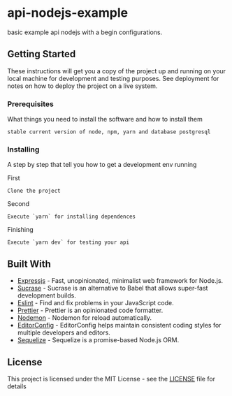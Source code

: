 # api-nodejs-example
basic example api nodejs with a begin configurations.

## Getting Started

These instructions will get you a copy of the project up and running on your local machine for development and testing purposes. See deployment for notes on how to deploy the project on a live system.

### Prerequisites

What things you need to install the software and how to install them

```
stable current version of node, npm, yarn and database postgresql
```

### Installing

A step by step that tell you how to get a development env running

First

```
Clone the project
```

Second

```
Execute `yarn` for installing dependences
```

Finishing

```
Execute `yarn dev` for testing your api
```

## Built With

* [Expressjs](http://expressjs.com/) - Fast, unopinionated, minimalist web framework for Node.js.
* [Sucrase](https://sucrase.io/) - Sucrase is an alternative to Babel that allows super-fast development builds.
* [Eslint](https://eslint.org/) - Find and fix problems in your JavaScript code.
* [Prettier](https://prettier.io/) - Prettier is an opinionated code formatter.
* [Nodemon](https://nodemon.io/) -  Nodemon for reload automatically.
* [EditorConfig](https://editorconfig.org/) - EditorConfig helps maintain consistent coding styles for multiple developers and editors.
* [Sequelize](https://sequelize.org/) - Sequelize is a promise-based Node.js ORM.

## License

This project is licensed under the MIT License - see the [LICENSE](LICENSE) file for details
